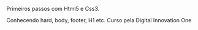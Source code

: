 Primeiros passos com Html5 e Css3.

Conhecendo hard, body, footer, H1 etc.
Curso pela Digital Innovation One
